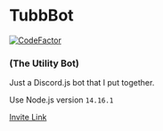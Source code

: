 # TubbBot
[![CodeFactor](https://www.codefactor.io/repository/github/notaroomba/tubbbot/badge)](https://www.codefactor.io/repository/github/notaroomba/tubbbot)
### (The Utility Bot)
Just a Discord.js bot that I put together.

Use Node.js version `14.16.1`

[Invite Link](https://top.gg/bot/750123677739122819)
